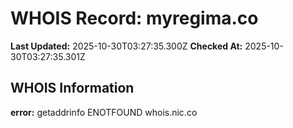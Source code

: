 # WHOIS Record: myregima.co

**Last Updated:** 2025-10-30T03:27:35.300Z
**Checked At:** 2025-10-30T03:27:35.301Z

## WHOIS Information

**error:** getaddrinfo ENOTFOUND whois.nic.co

